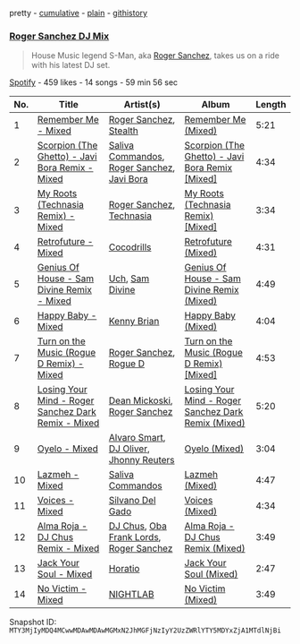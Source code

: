 pretty - [cumulative](/playlists/cumulative/37i9dQZF1DWSyvClYigbMm.md) - [plain](/playlists/plain/37i9dQZF1DWSyvClYigbMm) - [githistory](https://github.githistory.xyz/mackorone/spotify-playlist-archive/blob/main/playlists/plain/37i9dQZF1DWSyvClYigbMm)

### [Roger Sanchez DJ Mix](https://open.spotify.com/playlist/37i9dQZF1DWSyvClYigbMm)

> House Music legend S\-Man, aka <a href="spotify:artist:1HT9k1ZSUL9IczSstOAgWJ">Roger Sanchez</a>, takes us on a ride with his latest DJ set.

[Spotify](https://open.spotify.com/user/spotify) - 459 likes - 14 songs - 59 min 56 sec

| No. | Title | Artist(s) | Album | Length |
|---|---|---|---|---|
| 1 | [Remember Me \- Mixed](https://open.spotify.com/track/2s4chMlVm8n6qolsEGiIBm) | [Roger Sanchez](https://open.spotify.com/artist/1HT9k1ZSUL9IczSstOAgWJ), [Stealth](https://open.spotify.com/artist/6f3R3mqKR3kHp1KBNMUn80) | [Remember Me \(Mixed\)](https://open.spotify.com/album/7EiZO3ztwux39RrTq8kXsN) | 5:21 |
| 2 | [Scorpion \(The Ghetto\) \- Javi Bora Remix \- Mixed](https://open.spotify.com/track/6BhabEmNdym35wle9t5aON) | [Saliva Commandos](https://open.spotify.com/artist/1KoSnTUvEhtwNeZqaZnZ9M), [Roger Sanchez](https://open.spotify.com/artist/1HT9k1ZSUL9IczSstOAgWJ), [Javi Bora](https://open.spotify.com/artist/55KbYy2WOB2To9rnNkSGZ2) | [Scorpion \(The Ghetto\) \- Javi Bora Remix \[Mixed\]](https://open.spotify.com/album/4bHJWmZXU5AB1aizrbmh4C) | 4:34 |
| 3 | [My Roots \(Technasia Remix\) \- Mixed](https://open.spotify.com/track/7LwgPMKumZu1BmwmcSTFa1) | [Roger Sanchez](https://open.spotify.com/artist/1HT9k1ZSUL9IczSstOAgWJ), [Technasia](https://open.spotify.com/artist/0rnKlPis7AQgoIe2NEVWa5) | [My Roots \(Technasia Remix\) \[Mixed\]](https://open.spotify.com/album/4n7zmZSOK0YpsH67HIs4nE) | 3:34 |
| 4 | [Retrofuture \- Mixed](https://open.spotify.com/track/2bzoDjEUKeMEzfinFzkobC) | [Cocodrills](https://open.spotify.com/artist/5CkZdJ21uRyz9wG9KSDJEN) | [Retrofuture \(Mixed\)](https://open.spotify.com/album/6T5doUMAIsokwptKo5sRgB) | 4:31 |
| 5 | [Genius Of House \- Sam Divine Remix \- Mixed](https://open.spotify.com/track/5SuglkxbgfeHLmyIQiu4dQ) | [Uch](https://open.spotify.com/artist/0DwWk352O9u1BN0eNJx9wT), [Sam Divine](https://open.spotify.com/artist/029RjYsk0DU8LKC92sUyXZ) | [Genius Of House \- Sam Divine Remix \(Mixed\)](https://open.spotify.com/album/00o3Hdq3AtZ02ppCiviIrM) | 4:49 |
| 6 | [Happy Baby \- Mixed](https://open.spotify.com/track/50qjWl8RGn4RFkFiqwxeWL) | [Kenny Brian](https://open.spotify.com/artist/11Wf5ZORjHp2zPQxbRTyKc) | [Happy Baby \(Mixed\)](https://open.spotify.com/album/2PxITywyMZmjhpuEzJWMVt) | 4:04 |
| 7 | [Turn on the Music \(Rogue D Remix\) \- Mixed](https://open.spotify.com/track/3eDaDO0OIZCdVDz3DyB9dj) | [Roger Sanchez](https://open.spotify.com/artist/1HT9k1ZSUL9IczSstOAgWJ), [Rogue D](https://open.spotify.com/artist/0GD2p148QIVSHAkeGPdu6f) | [Turn on the Music \(Rogue D Remix\) \[Mixed\]](https://open.spotify.com/album/5WlXIQTKm3zytbwQ3UoD2q) | 4:53 |
| 8 | [Losing Your Mind \- Roger Sanchez Dark Remix \- Mixed](https://open.spotify.com/track/1hmK5QZf753BrsAIXoTAy9) | [Dean Mickoski](https://open.spotify.com/artist/51HLurY6ZdJtatIdyeOrBI), [Roger Sanchez](https://open.spotify.com/artist/1HT9k1ZSUL9IczSstOAgWJ) | [Losing Your Mind \- Roger Sanchez Dark Remix \(Mixed\)](https://open.spotify.com/album/6EBEAvmge17TXV8bm96VAk) | 5:20 |
| 9 | [Oyelo \- Mixed](https://open.spotify.com/track/1lDQnVWqiFb2rP52BIu2qB) | [Alvaro Smart](https://open.spotify.com/artist/5mbyspiSS4lpcYgcLKWKmS), [DJ Oliver](https://open.spotify.com/artist/0CRTINjG89hi9bwdOOzE5w), [Jhonny Reuters](https://open.spotify.com/artist/19YQxT5GjcVSrrDaEloFS6) | [Oyelo \(Mixed\)](https://open.spotify.com/album/4wB7cmgiyIyGCDo76EYvuE) | 3:04 |
| 10 | [Lazmeh \- Mixed](https://open.spotify.com/track/4ruYXKnhAKcM4PElmbQ5fL) | [Saliva Commandos](https://open.spotify.com/artist/1KoSnTUvEhtwNeZqaZnZ9M) | [Lazmeh \(Mixed\)](https://open.spotify.com/album/5qD8yIUTiG2bSC87uD0634) | 4:47 |
| 11 | [Voices \- Mixed](https://open.spotify.com/track/6NuQKwnn2M4oUdbWlsODsn) | [Silvano Del Gado](https://open.spotify.com/artist/3sxWIeO2uiWcI5xPwWekYq) | [Voices \(Mixed\)](https://open.spotify.com/album/0gaVUKYbGNbGYgSrfEHDp1) | 4:34 |
| 12 | [Alma Roja \- DJ Chus Remix \- Mixed](https://open.spotify.com/track/5FZ2xYw6S7KqdPrwR9yWCA) | [DJ Chus](https://open.spotify.com/artist/7kxOVclB0zQamtBR0syCrg), [Oba Frank Lords](https://open.spotify.com/artist/5JZJF4dsiH01QVSoJpReDM), [Roger Sanchez](https://open.spotify.com/artist/1HT9k1ZSUL9IczSstOAgWJ) | [Alma Roja \- DJ Chus Remix \(Mixed\)](https://open.spotify.com/album/2okzNkuPv1SS6xc7PfJGXp) | 3:49 |
| 13 | [Jack Your Soul \- Mixed](https://open.spotify.com/track/6pfhUxMPHCi1Xg4jwn4aYL) | [Horatio](https://open.spotify.com/artist/2oyhm5jH6TCq0M7eRekzMD) | [Jack Your Soul \(Mixed\)](https://open.spotify.com/album/4LJpHQstda1CYu8VySko97) | 2:47 |
| 14 | [No Victim \- Mixed](https://open.spotify.com/track/0ezGOvVFzRIdbWQrfE8ywo) | [NIGHTLAB](https://open.spotify.com/artist/2MGVPPnJFQdzBGVaD0bLWf) | [No Victim \(Mixed\)](https://open.spotify.com/album/0EvLnqXuefs6yVIuQ8iEO7) | 3:49 |

Snapshot ID: `MTY3MjIyMDQ4MCwwMDAwMDAwMGMxN2JhMGFjNzIyY2UzZWRlYTY5MDYxZjA1MTdlNjBi`
